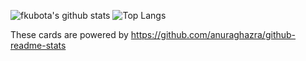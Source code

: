 ![fkubota's github stats](https://github-readme-stats.vercel.app/api?username=pinkumohikan&count_private=true&show_icons=true&theme=radical)
![Top Langs](https://github-readme-stats.vercel.app/api/top-langs/?username=pinkumohikan&theme=radical)

These cards are powered by https://github.com/anuraghazra/github-readme-stats


<!--
**fkubota/fkubota** is a ✨ _special_ ✨ repository because its `README.md` (this file) appears on your GitHub profile.

Here are some ideas to get you started:

- 🔭 I’m currently working on ...
- 🌱 I’m currently learning ...
- 👯 I’m looking to collaborate on ...
- 🤔 I’m looking for help with ...
- 💬 Ask me about ...
- 📫 How to reach me: ...
- 😄 Pronouns: ...
- ⚡ Fun fact: ...
-->
